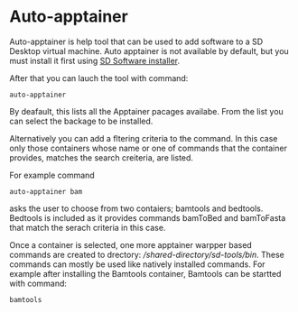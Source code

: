# Auto-apptainer

Auto-apptainer is help tool that can be used to add software to a SD Desktop virtual machine.
Auto apptainer is not available by default, but you must install it first using [SD Software installer](./sd-installer.md).

After that you can lauch the tool with command:

```test
auto-apptainer
```
By deafault, this lists all the Apptainer pacages availabe. From the list you can select the backage to be installed.

Alternatively you can add a fltering criteria to the command. In this case only those containers whose name or one 
of commands that the container provides, matches the search creiteria, are listed.

For example command 

```test
auto-apptainer bam
```

asks the user to choose from two contaiers; bamtools and bedtools. Bedtools is included as it provides commands bamToBed and bamToFasta
that match the serach criteria in this case.

Once a container is selected, one more apptainer warpper based commands are created to drectory: _/shared-directory/sd-tools/bin_.
These commands can mostly be used like natively installed commands. For example after installing the Bamtools container, 
Bamtools can be startted with command:

```text
bamtools
```

